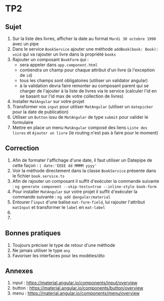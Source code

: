 # TP2

## Sujet

1. Sur la liste des livres, afficher la date au format `Mardi 30 octobre 1990` avec un pipe
2. Dans le service `BookService` ajouter une méthode `addBook(book: Book): void` qui va rajouter un livre dans la propriété `books`
3. Rajouter un composant `BookForm` qui :
    - sera appeler dans `app.component.html`
    - contiendra un champ pour chaque attribut d'un livre (à l'exception de `id`)
    - tous les champs sont obligatoires (utiliser un validator angular)
    - à la validation devra faire remonter au composant parent qui se charger de l'ajouter à la liste de livres via le service (calculer l'id en se basant sur l'id max de votre collection de livres)
4. Installer `MatAngular` sur votre projet
5. Transformer vos `input` pour utiliser `MatAngular` (utiliser un `datepicker` pour la date de publication)
6. Utiliser un `Button` issu de `MatAngular` de type `submit` pour valider le formulaire
7. Mettre en place un menu `MatAngular` composé des liens `Liste des livres` et `Ajouter un livre` (le routing n'est pas à faire pour le moment)

## Correction

1. Afin de formater l'affichage d'une date, il faut utiliser un Datepipe de cette façon : `| date:'EEEE dd MMMM yyyy'`
2. Voir la méthode directement dans la classe `BookService` présente dans le fichier `book.service.ts`
3. Afin de rajouter un composant il suffit d'exécuter la commande suivante : `ng generate component --skip-tests=true --inline-style book-form`
4. Pour installer `MatAngular` sur votre projet il suffit d'exécuter la commande suivante : `ng add @angular/material`
5. Entourer l'`input` d'une balise `mat-form-field`, lui rajouter l'attribut `matInput` et transformer le `label` en `mat-label`
6.
7.

## Bonnes pratiques

1. Toujours préciser le type de retour d'une méthode
2. Ne jamais utiliser le type `any`
3. Favoriser les interfaces pour les modèles/dto

## Annexes

1. input : https://material.angular.io/components/input/overview
2. button : https://material.angular.io/components/button/overview
3. menu : https://material.angular.io/components/menu/overview